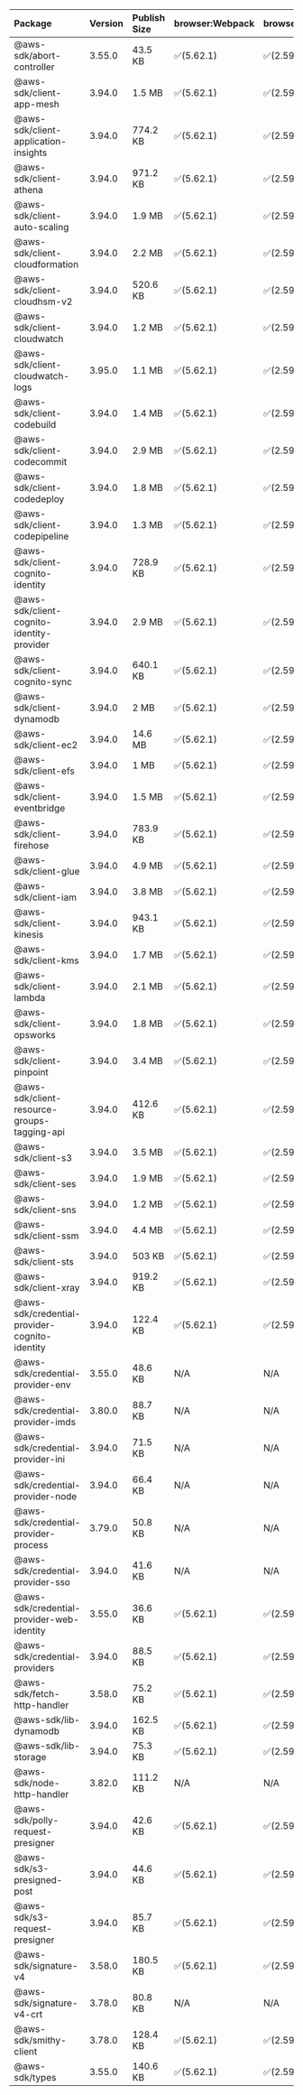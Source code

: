 | Package | Version | Publish Size | browser:Webpack | browser:Rollup | browser:EsBuild |
| :------ | :------ | :----------- | :------ | :----- | :------- |
|@aws-sdk/abort-controller|3.55.0|43.5 KB|✅(5.62.1)|✅(2.59.0)|✅(0.13.12)|
|@aws-sdk/client-app-mesh|3.94.0|1.5 MB|✅(5.62.1)|✅(2.59.0)|✅(0.13.12)|
|@aws-sdk/client-application-insights|3.94.0|774.2 KB|✅(5.62.1)|✅(2.59.0)|✅(0.13.12)|
|@aws-sdk/client-athena|3.94.0|971.2 KB|✅(5.62.1)|✅(2.59.0)|✅(0.13.12)|
|@aws-sdk/client-auto-scaling|3.94.0|1.9 MB|✅(5.62.1)|✅(2.59.0)|✅(0.13.12)|
|@aws-sdk/client-cloudformation|3.94.0|2.2 MB|✅(5.62.1)|✅(2.59.0)|✅(0.13.12)|
|@aws-sdk/client-cloudhsm-v2|3.94.0|520.6 KB|✅(5.62.1)|✅(2.59.0)|✅(0.13.12)|
|@aws-sdk/client-cloudwatch|3.94.0|1.2 MB|✅(5.62.1)|✅(2.59.0)|✅(0.13.12)|
|@aws-sdk/client-cloudwatch-logs|3.95.0|1.1 MB|✅(5.62.1)|✅(2.59.0)|✅(0.13.12)|
|@aws-sdk/client-codebuild|3.94.0|1.4 MB|✅(5.62.1)|✅(2.59.0)|✅(0.13.12)|
|@aws-sdk/client-codecommit|3.94.0|2.9 MB|✅(5.62.1)|✅(2.59.0)|✅(0.13.12)|
|@aws-sdk/client-codedeploy|3.94.0|1.8 MB|✅(5.62.1)|✅(2.59.0)|✅(0.13.12)|
|@aws-sdk/client-codepipeline|3.94.0|1.3 MB|✅(5.62.1)|✅(2.59.0)|✅(0.13.12)|
|@aws-sdk/client-cognito-identity|3.94.0|728.9 KB|✅(5.62.1)|✅(2.59.0)|✅(0.13.12)|
|@aws-sdk/client-cognito-identity-provider|3.94.0|2.9 MB|✅(5.62.1)|✅(2.59.0)|✅(0.13.12)|
|@aws-sdk/client-cognito-sync|3.94.0|640.1 KB|✅(5.62.1)|✅(2.59.0)|✅(0.13.12)|
|@aws-sdk/client-dynamodb|3.94.0|2 MB|✅(5.62.1)|✅(2.59.0)|✅(0.13.12)|
|@aws-sdk/client-ec2|3.94.0|14.6 MB|✅(5.62.1)|✅(2.59.0)|✅(0.13.12)|
|@aws-sdk/client-efs|3.94.0|1 MB|✅(5.62.1)|✅(2.59.0)|✅(0.13.12)|
|@aws-sdk/client-eventbridge|3.94.0|1.5 MB|✅(5.62.1)|✅(2.59.0)|✅(0.13.12)|
|@aws-sdk/client-firehose|3.94.0|783.9 KB|✅(5.62.1)|✅(2.59.0)|✅(0.13.12)|
|@aws-sdk/client-glue|3.94.0|4.9 MB|✅(5.62.1)|✅(2.59.0)|✅(0.13.12)|
|@aws-sdk/client-iam|3.94.0|3.8 MB|✅(5.62.1)|✅(2.59.0)|✅(0.13.12)|
|@aws-sdk/client-kinesis|3.94.0|943.1 KB|✅(5.62.1)|✅(2.59.0)|✅(0.13.12)|
|@aws-sdk/client-kms|3.94.0|1.7 MB|✅(5.62.1)|✅(2.59.0)|✅(0.13.12)|
|@aws-sdk/client-lambda|3.94.0|2.1 MB|✅(5.62.1)|✅(2.59.0)|✅(0.13.12)|
|@aws-sdk/client-opsworks|3.94.0|1.8 MB|✅(5.62.1)|✅(2.59.0)|✅(0.13.12)|
|@aws-sdk/client-pinpoint|3.94.0|3.4 MB|✅(5.62.1)|✅(2.59.0)|✅(0.13.12)|
|@aws-sdk/client-resource-groups-tagging-api|3.94.0|412.6 KB|✅(5.62.1)|✅(2.59.0)|✅(0.13.12)|
|@aws-sdk/client-s3|3.94.0|3.5 MB|✅(5.62.1)|✅(2.59.0)|✅(0.13.12)|
|@aws-sdk/client-ses|3.94.0|1.9 MB|✅(5.62.1)|✅(2.59.0)|✅(0.13.12)|
|@aws-sdk/client-sns|3.94.0|1.2 MB|✅(5.62.1)|✅(2.59.0)|✅(0.13.12)|
|@aws-sdk/client-ssm|3.94.0|4.4 MB|✅(5.62.1)|✅(2.59.0)|✅(0.13.12)|
|@aws-sdk/client-sts|3.94.0|503 KB|✅(5.62.1)|✅(2.59.0)|✅(0.13.12)|
|@aws-sdk/client-xray|3.94.0|919.2 KB|✅(5.62.1)|✅(2.59.0)|✅(0.13.12)|
|@aws-sdk/credential-provider-cognito-identity|3.94.0|122.4 KB|✅(5.62.1)|✅(2.59.0)|✅(0.13.12)|
|@aws-sdk/credential-provider-env|3.55.0|48.6 KB|N/A|N/A|N/A|
|@aws-sdk/credential-provider-imds|3.80.0|88.7 KB|N/A|N/A|N/A|
|@aws-sdk/credential-provider-ini|3.94.0|71.5 KB|N/A|N/A|N/A|
|@aws-sdk/credential-provider-node|3.94.0|66.4 KB|N/A|N/A|N/A|
|@aws-sdk/credential-provider-process|3.79.0|50.8 KB|N/A|N/A|N/A|
|@aws-sdk/credential-provider-sso|3.94.0|41.6 KB|N/A|N/A|N/A|
|@aws-sdk/credential-provider-web-identity|3.55.0|36.6 KB|✅(5.62.1)|✅(2.59.0)|✅(0.13.12)|
|@aws-sdk/credential-providers|3.94.0|88.5 KB|✅(5.62.1)|✅(2.59.0)|✅(0.13.12)|
|@aws-sdk/fetch-http-handler|3.58.0|75.2 KB|✅(5.62.1)|✅(2.59.0)|✅(0.13.12)|
|@aws-sdk/lib-dynamodb|3.94.0|162.5 KB|✅(5.62.1)|✅(2.59.0)|✅(0.13.12)|
|@aws-sdk/lib-storage|3.94.0|75.3 KB|✅(5.62.1)|✅(2.59.0)|✅(0.13.12)|
|@aws-sdk/node-http-handler|3.82.0|111.2 KB|N/A|N/A|N/A|
|@aws-sdk/polly-request-presigner|3.94.0|42.6 KB|✅(5.62.1)|✅(2.59.0)|✅(0.13.12)|
|@aws-sdk/s3-presigned-post|3.94.0|44.6 KB|✅(5.62.1)|✅(2.59.0)|✅(0.13.12)|
|@aws-sdk/s3-request-presigner|3.94.0|85.7 KB|✅(5.62.1)|✅(2.59.0)|✅(0.13.12)|
|@aws-sdk/signature-v4|3.58.0|180.5 KB|✅(5.62.1)|✅(2.59.0)|✅(0.13.12)|
|@aws-sdk/signature-v4-crt|3.78.0|80.8 KB|N/A|N/A|N/A|
|@aws-sdk/smithy-client|3.78.0|128.4 KB|✅(5.62.1)|✅(2.59.0)|✅(0.13.12)|
|@aws-sdk/types|3.55.0|140.6 KB|✅(5.62.1)|✅(2.59.0)|✅(0.13.12)|
